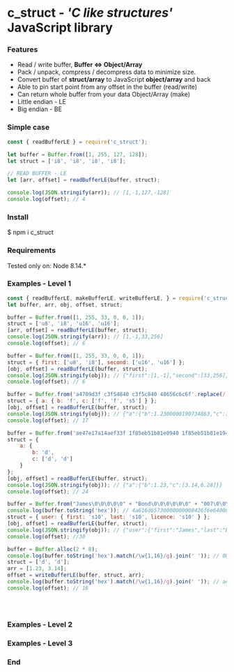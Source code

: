 c_struct - *'C like structures'* JavaScript library
========
### Features
* Read / write buffer, **Buffer <=> Object/Array**
* Pack / unpack, compress / decompress data to minimize size.
* Convert buffer of **struct/array** to JavaScript **object/array** and back
* Able to pin start point from any offset in the buffer (read/write)
* Can return whole buffer from your data Object/Array (make)
* Little endian - LE
* Big endian - BE
### Simple case
```javascript
const { readBufferLE } = require('c_struct');

let buffer = Buffer.from([1, 255, 127, 128]);
let struct = ['i8', 'i8', 'i8', 'i8'];

// READ BUFFER - LE
let [arr, offset] = readBufferLE(buffer, struct);

console.log(JSON.stringify(arr)); // [1,-1,127,-128]
console.log(offset); // 4
```
### Install
$ npm i c_struct
### Requirements
Tested only on: Node 8.14.*
### Examples - Level 1
```javascript
const { readBufferLE, makeBufferLE, writeBufferLE, } = require('c_struct');
let buffer, arr, obj, offset, struct;

buffer = Buffer.from([1, 255, 33, 0, 0, 1]);
struct = ['u8', 'i8', 'u16', 'u16'];
[arr, offset] = readBufferLE(buffer, struct);
console.log(JSON.stringify(arr)); // [1,-1,33,256]
console.log(offset); // 6

buffer = Buffer.from([1, 255, 33, 0, 0, 1]);
struct = { first: ['u8', 'i8'], second: ['u16', 'u16'] };
[obj, offset] = readBufferLE(buffer, struct);
console.log(JSON.stringify(obj)); // {"first":[1,-1],"second":[33,256]}
console.log(offset); // 6

buffer = Buffer.from('a4709d3f c3f54840 c3f5c840 48656c6c6f'.replace(/ /g, ''), 'hex'); //{1.23, 3.14, 6.28, 'Hello'}
struct = { a: { b: 'f', c: ['f', 'f', 's5'] } };
[obj, offset] = readBufferLE(buffer, struct);
console.log(JSON.stringify(obj)); // {"a":{"b":1.2300000190734863,"c":[3.140000104904175,6.28000020980835,"Hello"]}}
console.log(offset); // 17

buffer = Buffer.from('ae47e17a14aef33f 1f85eb51b81e0940 1f85eb51b81e1940'.replace(/ /g, ''), 'hex'); //{1.23, 3.14, 6.28}
struct = {
    a: {
        b: 'd',
        c: ['d', 'd']
    }
};
[obj, offset] = readBufferLE(buffer, struct);
console.log(JSON.stringify(obj)); // {"a":{"b":1.23,"c":[3.14,6.28]}}
console.log(offset); // 24

buffer = Buffer.from("James\0\0\0\0\0" + "Bond\0\0\0\0\0\0" + "007\0\0\0\0\0\0\0");
console.log(buffer.toString('hex')); // 4a616d65730000000000426f6e6400000000000030303700000000000000
struct = { user: { first: 's10', last: 's10', licence: 's10' } };
[obj, offset] = readBufferLE(buffer, struct);
console.log(JSON.stringify(obj)); // {"user":{"first":"James","last":"Bond","licence":"007"}}
console.log(offset); //30

buffer = Buffer.alloc(2 * 8);
console.log(buffer.toString('hex').match(/\w{1,16}/g).join(' ')); // 0000000000000000 0000000000000000
struct = ['d', 'd'];
arr = [1.23, 3.14];
offset = writeBufferLE(buffer, struct, arr);
console.log(buffer.toString('hex').match(/\w{1,16}/g).join(' ')); // ae47e17a14aef33f 1f85eb51b81e0940
console.log(offset); // 16
```
```javascript
```
```javascript
```
```javascript
```
### Examples - Level 2
### Examples - Level 3

  


### End